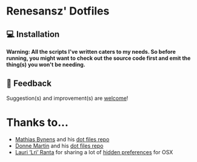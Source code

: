# Renesansz' Dotfiles

## 💻 Installation

**Warning: All the scripts I've written caters to my needs. So before running, you might want to check out the source code first and emit the thing(s) you won't be needing.**

##  📣 Feedback

Suggestion(s) and improvement(s) are [welcome](https://github.com/renesansz/macos-setup/issues)!

# Thanks to...

* [Mathias Bynens](https://mathiasbynens.be/) and his [dot files repo](https://github.com/mathiasbynens/dotfiles)
* [Donne Martin](http://donnemartin.com/) and his [dot files repo](https://github.com/donnemartin/dev-setup)
* [Lauri ‘Lri’ Ranta](http://lri.me/) for sharing a lot of [hidden preferences](http://osxnotes.net/defaults.html) for OSX